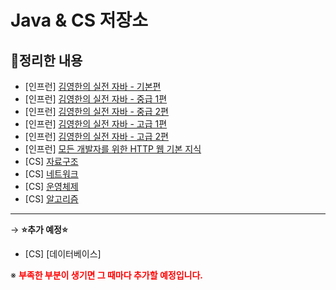 # Java & CS 저장소

## 📝정리한 내용

* [인프런] [김영한의 실전 자바 - 기본편](https://www.inflearn.com/course/%EA%B9%80%EC%98%81%ED%95%9C%EC%9D%98-%EC%8B%A4%EC%A0%84-%EC%9E%90%EB%B0%94-%EA%B8%B0%EB%B3%B8%ED%8E%B8/dashboard)
* [인프런] [김영한의 실전 자바 - 중급 1편](https://www.inflearn.com/course/%EA%B9%80%EC%98%81%ED%95%9C%EC%9D%98-%EC%8B%A4%EC%A0%84-%EC%9E%90%EB%B0%94-%EC%A4%91%EA%B8%89-1/dashboard)
* [인프런] [김영한의 실전 자바 - 중급 2편](https://www.inflearn.com/course/%EA%B9%80%EC%98%81%ED%95%9C%EC%9D%98-%EC%8B%A4%EC%A0%84-%EC%9E%90%EB%B0%94-%EC%A4%91%EA%B8%89-2/dashboard)
* [인프런] [김영한의 실전 자바 - 고급 1편](https://www.inflearn.com/course/%EA%B9%80%EC%98%81%ED%95%9C%EC%9D%98-%EC%8B%A4%EC%A0%84-%EC%9E%90%EB%B0%94-%EA%B3%A0%EA%B8%89-1/dashboard)
* [인프런] [김영한의 실전 자바 - 고급 2편](https://www.inflearn.com/course/%EA%B9%80%EC%98%81%ED%95%9C%EC%9D%98-%EC%8B%A4%EC%A0%84-%EC%9E%90%EB%B0%94-%EA%B3%A0%EA%B8%89-2/dashboard)
* [인프런] [모든 개발자를 위한 HTTP 웹 기본 지식](https://www.inflearn.com/course/http-%EC%9B%B9-%EB%84%A4%ED%8A%B8%EC%9B%8C%ED%81%AC/dashboard)
* [CS] [자료구조](https://github.com/dnwls16071/Java/blob/main/datastructure/dataStructure.md)
* [CS] [네트워크](https://github.com/dnwls16071/Java/blob/main/network/network.md)
* [CS] [운영체제](https://github.com/dnwls16071/Java/blob/main/os/os.md)
* [CS] [알고리즘](https://github.com/dnwls16071/Everyday-Algorithm)

---

→ **⭐추가 예정⭐**

* [CS] [데이터베이스]

※ **<span style="color: red;">부족한 부분이 생기면 그 때마다 추가할 예정입니다.</span>**